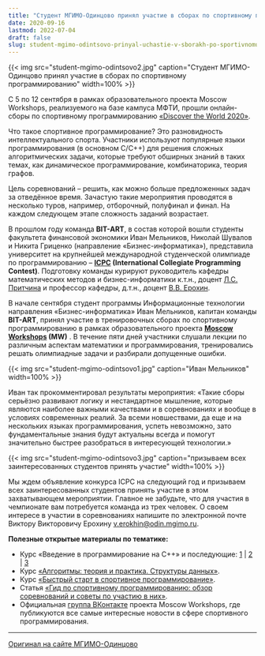 ```yaml
---
title: "Студент МГИМО-Одинцово принял участие в сборах по спортивному программированию"
date: 2020-09-16
lastmod: 2022-07-04
draft: false
slug: student-mgimo-odintsovo-prinyal-uchastie-v-sborakh-po-sportivnomu-programmirovaniyu
---
```


{{< img src="student-mgimo-odintsovo2.jpg"  caption="Студент МГИМО-Одинцово принял участие в сборах по спортивному программированию" width=100% >}}

С 5 по 12 сентября в рамках образовательного проекта Moscow Workshops, реализуемого на базе кампуса МФТИ, прошли онлайн-сборы по спортивному программированию [«Discover the World 2020»](https://discover.it-edu.com/).

Что такое спортивное программирование? Это разновидность интеллектуального спорта. Участники используют популярные языки программирования (в основном С/C++) для решения сложных алгоритмических задачи, которые требуют обширных знаний в таких темах, как динамическое программирование, комбинаторика, теория графов.  

Цель соревнований – решить, как можно больше предложенных задач за отведённое время. Зачастую такие мероприятия проводятся в несколько туров, например, отборочный, полуфинал и финал. На каждом следующем этапе сложность заданий возрастает.

В прошлом году команда **BIT-ART**, в состав которой вошли студенты факультета финансовой экономики Иван Мельников, Николай Шувалов и Никита Гриценко (направление «Бизнес-информатика»), представила университет на крупнейшей международной студенческой олимпиаде по программированию – **[ICPC](https://worldfinals.icpc.global/ru/about) (International Collegiate Programming Contest)**. Подготовку команды курируют руководитель кафедры математических методов и бизнес-информатики к.т.н., доцент [Л.С. Притчина](https://mgimo.ru/people/pritchina/) и профессор кафедры, д.т.н., доцент [В.В. Ерохин](https://mgimo.ru/people/erokhin/).

В начале сентября студент программы Информационные технологии направления «Бизнес-информатика» Иван Мельников, капитан команды **BIT-ART**, принял участие в тренировочных сборах по спортивному программированию в рамках образовательного проекта **[Moscow Workshops](https://discover.it-edu.com/) (MW)** . В течение пяти дней участники слушали лекции по различным аспектам математики и программирования, тренировались решать олимпиадные задачи и разбирали допущенные ошибки.

{{< img src="student-mgimo-odintsovo1.jpg"  caption="Иван Мельников" width=100% >}}

Иван так прокомментировал результаты мероприятия: «Такие сборы серьёзно развивают логику и нестандартное мышление, которые являются наиболее важными качествами и в соревнованиях и вообще в условиях современных реалий. За всеми новшествами, да еще и на нескольких языках программирования, успеть невозможно, зато фундаментальные знания будут актуальны всегда и помогут значительно быстрее разобраться в интересующей технологии.»

{{< img src="student-mgimo-odintsovo3.jpg"  caption="призываем всех заинтересованных студентов принять участие" width=100% >}}

Мы ждем объявление конкурса ICPC на следующий год и призываем всех заинтересованных студентов принять участие в этом захватывающем мероприятии. Главное не забудьте, что для участия в чемпионате вам потребуется команда из трех человек. О своем интересе в участии в соревнованиях напишите по электронной почте Виктору Викторовичу Ерохину [v.erokhin@odin.mgimo.ru](mailto:v.erokhin@odin.mgimo.ru).

**Полезные открытые материалы по тематике:**

* Курс «Введение в программирование на С++» и последующие: [1](https://stepik.org/course/363/promo#toc) | [2](https://stepik.org/course/7/promo#toc) | [3](https://stepik.org/course/3206/promo#toc)
* Курс [«Алгоритмы: теория и практика. Структуры данных»](https://stepik.org/course/1547/promo#toc).
* Курс [«Быстрый старт в спортивное программирование»](https://stepik.org/course/64454/promo#toc).
* Статья [«Гид по спортивному программированию: обзор соревнований и советы по участию в них»](https://tproger.ru/articles/competitive-programming-tips/).
* Официальная [группа ВКонтакте](https://vk.com/moscowicpc) проекта Moscow Workshops, где публикуются все самые интересные новости в сфере спортивного программирования. 

---

[Оригинал на сайте МГИМО-Одинцово](https://odin.mgimo.ru/nov-pod-mgimo/3477-student-mgimo-odintsovo-prinyal-uchastie-v-sborakh-po-sportivnomu-programmirovaniyu)
